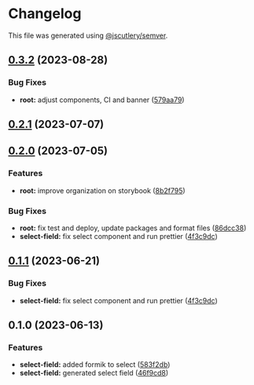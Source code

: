# Changelog

This file was generated using [@jscutlery/semver](https://github.com/jscutlery/semver).

## [0.3.2](https://github.com/Novatics/novatics-ui/compare/select-field-0.3.1...select-field-0.3.2) (2023-08-28)


### Bug Fixes

* **root:** adjust components, CI and banner ([579aa79](https://github.com/Novatics/novatics-ui/commit/579aa791c1358545b3b8d50be1d00dbbebad0f16))

## [0.2.1](https://github.com/Novatics/novatics-ui/compare/select-field-0.2.0...select-field-0.2.1) (2023-07-07)

## [0.2.0](https://github.com/Novatics/novatics-ui/compare/select-field-0.1.0...select-field-0.2.0) (2023-07-05)


### Features

* **root:** improve organization on storybook ([8b2f795](https://github.com/Novatics/novatics-ui/commit/8b2f795811ab8304bb7d6ce2f56311949b3561d1))


### Bug Fixes

* **root:** fix test and deploy, update packages and format files ([86dcc38](https://github.com/Novatics/novatics-ui/commit/86dcc38a7efde19ca7051746e646663aea19ee28))
* **select-field:** fix select component and run prettier ([4f3c9dc](https://github.com/Novatics/novatics-ui/commit/4f3c9dc0054f09f53f07b2719dffe4185f4b0982))

## [0.1.1](https://github.com/Novatics/novatics-ui/compare/select-field-0.1.0...select-field-0.1.1) (2023-06-21)


### Bug Fixes

* **select-field:** fix select component and run prettier ([4f3c9dc](https://github.com/Novatics/novatics-ui/commit/4f3c9dc0054f09f53f07b2719dffe4185f4b0982))

## 0.1.0 (2023-06-13)


### Features

* **select-field:** added formik to select ([583f2db](https://github.com/Novatics/novatics-ui/commit/583f2db8ee3d9cca1addc97aedcb603005f4cf57))
* **select-field:** generated select field ([46f9cd8](https://github.com/Novatics/novatics-ui/commit/46f9cd8c6641c1b649653c7ed5c6b11807d9a75c))
